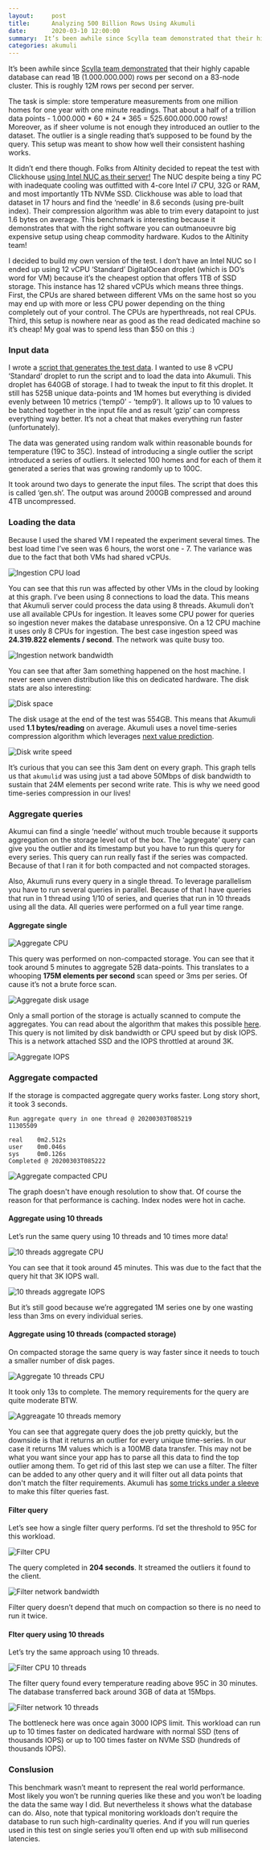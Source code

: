 ```yaml
---
layout:     post
title:      Analyzing 500 Billion Rows Using Akumuli
date:       2020-03-10 12:00:00
summary:  It’s been awhile since Scylla team demonstrated that their highly capable database can read 1B (1.000.000.000) rows per second on a 83-node cluster. This is roughly...
categories: akumuli
---
```


It’s been awhile since [Scylla team demonstrated](https://www.scylladb.com/2019/12/12/how-scylla-scaled-to-one-billion-rows-a-second/) that their highly capable database can read 1B (1.000.000.000) rows per second on a 83-node cluster. This is roughly 12M rows per second per server. 

The task is simple: store temperature measurements from one million homes for one year with one minute readings. That about a half of a trillion data points - 1.000.000 * 60 * 24 * 365 = 525.600.000.000 rows! Moreover, as if sheer volume is not enough they introduced an outlier to the dataset. The outlier is a single reading that’s supposed to be found by the query. This setup was meant to show how well their consistent hashing works.

It didn’t end there though. Folks from Altinity decided to repeat the test with Clickhouse [using Intel NUC as their server!](https://www.altinity.com/blog/2020/1/1/clickhouse-cost-efficiency-in-action-analyzing-500-billion-rows-on-an-intel-nuc) The NUC despite being a tiny PC with inadequate cooling was outfitted with 4-core Intel i7 CPU, 32G or RAM, and most importantly 1Tb NVMe SSD. Clickhouse was able to load that dataset in 17 hours and find the ‘needle’ in 8.6 seconds (using pre-built index). Their compression algorithm was able to trim every datapoint to just 1.6 bytes on average. This benchmark is interesting because it demonstrates that with the right software you can outmanoeuvre big expensive setup using cheap commodity hardware. Kudos to the Altinity team!

I decided to build my own version of the test. I don’t have an Intel NUC so I ended up using 12 vCPU ‘Standard’ DigitalOcean droplet (which is DO’s word for VM) because it’s the cheapest option that offers 1TB of SSD storage. This instance has 12 shared vCPUs which means three things. First, the CPUs are shared between different VMs on the same host so you may end up with more or less CPU power depending on the thing completely out of your control. The CPUs are hyperthreads, not real CPUs. Third, this setup is nowhere near as good as the read dedicated machine so it’s cheap! My goal was to spend less than $50 on this :)

### Input data

I wrote a [script that generates the test data](https://github.com/Lazin/iot_app_test). I wanted to use 8 vCPU ‘Standard’ droplet to run the script and to load the data into Akumuli. This droplet has 640GB of storage. I had to tweak the input to fit this droplet. It still has 525B unique data-points and 1M homes but everything is divided evenly between 10 metrics (‘temp0’ - ‘temp9’). It allows up to 10 values to be batched together in the input file and as result ‘gzip’ can compress everything way better. It’s not a cheat that makes everything run faster (unfortunately).

The data was generated using random walk within reasonable bounds for temperature (19C to 35C). Instead of introducing a single outlier the script introduced a series of outliers. It selected 100 homes and for each of them it generated a series that was growing randomly up to 100C.

It took around two days to generate the input files. The script that does this is called ‘gen.sh’. The output was around 200GB compressed and around 4TB uncompressed.

### Loading the data

Because I used the shared VM I repeated the experiment several times. The best load time I’ve seen was 6 hours, the worst one - 7. The variance was due to the fact that both VMs had shared vCPUs.

![Ingestion CPU load](/images/525B-benchmark-ingestion-cpu.png)

You can see that this run was affected by other VMs in the cloud by looking at this graph. I’ve been using 8 connections to load the data. This means that Akumuli server could process the data using 8 threads. Akumuli don’t use all available CPUs for ingestion. It leaves some CPU power for queries so ingestion never makes the database unresponsive. On a 12 CPU machine it uses only 8 CPUs for ingestion.
The best case ingestion speed was **24.319.822 elements / second**. The network was quite busy too.

![Ingestion network bandwidth](/images/525B-benchmark-ingestion-net.png)

You can see that after 3am something happened on the host machine. I never seen uneven distribution like this on dedicated hardware.
The disk stats are also interesting:

![Disk space](/images/525B-benchmark-ingestion-space.png)

The disk usage at the end of the test was 554GB. This means that Akumuli used **1.1 bytes/reading** on average. Akumuli uses a novel time-series compression algorithm which leverages [next value prediction](https://akumuli.org/akumuli/2017/02/05/compression_part2/).

![Disk write speed](/images/525B-benchmark-ingestion-disk.png)

It’s curious that you can see this 3am dent on every graph. This graph tells us that `akumulid` was using just a tad above 50Mbps of disk bandwidth to sustain that 24M elements per second write rate. This is why we need good time-series compression in our lives!

### Aggregate queries

Akumui can find a single ‘needle’ without much trouble because it supports aggregation on the storage level out of the box. The ‘aggregate’ query can give you the outlier and its timestamp but you have to run this query for every series. This query can run really fast if the series was compacted. Because of that I ran it for both compacted and not compacted storages.

Also, Akumuli runs every query in a single thread. To leverage parallelism you have to run several queries in parallel. Because of that I have queries that run in 1 thread using 1/10 of series, and queries that run in 10 threads using all the data. All queries were performed on a full year time range.

#### Aggregate single

![Aggregate CPU](/images/525B-benchmark-aggregate-1-thread-cpu.png)

This query was performed on non-compacted storage. You can see that it took around 5 minutes to aggregate 52B data-points. This translates to a whooping **175M elements per second** scan speed or 3ms per series. Of cause it’s not a brute force scan.

![Aggregate disk usage](/images/525B-benchmark-aggregate-1-thread-disk.png)

Only a small portion of the storage is actually scanned to compute the aggregates. You can read about the algorithm that makes this possible [here](https://akumuli.org/akumuli/2018/04/28/scaleable-downsampling/).
This query is not limited by disk bandwidth or CPU speed but by disk IOPS. This is a network attached SSD and the IOPS throttled at around 3K.

![Aggregate IOPS](/images/525B-benchmark-aggregate-1-thread-iops.png)

### Aggregate compacted

If the storage is compacted aggregate query works faster. Long story short, it took 3 seconds.

```
Run aggregate query in one thread @ 20200303T085219
11305509        
                           
real    0m2.512s                                  
user    0m0.046s
sys     0m0.126s  
Completed @ 20200303T085222
```

![Aggregate compacted CPU](/images/525B-benchmark-aggregate-1-thread-compacted-cpu.png)

The graph doesn't have enough resolution to show that. Of course the reason for that performance is caching. Index nodes were hot in cache.

#### Aggregate using 10 threads

Let’s run the same query using 10 threads and 10 times more data!

![10 threads aggregate CPU](/images/525B-benchmark-aggregate-10-threads-cpu.png.png)

You can see that it took around 45 minutes. This was due to the fact that the query hit that 3K IOPS wall.

![10 threads aggregate IOPS](/images/525B-benchmark-aggregate-10-threads-iops.png)

But it’s still good because we’re aggregated 1M series one by one wasting less than 3ms on every individual series. 

#### Aggregate using 10 threads (compacted storage)

On compacted storage the same query is way faster since it needs to touch a smaller number of disk pages.

![Aggregate 10 threads CPU](/images/525B-benchmark-aggregate-10-threads-compacted-cpu.png)

It took only 13s to complete. The memory requirements for the query are quite moderate BTW.

![Aggreagate 10 threads memory](/images/525B-benchmark-aggregate-10-threads-compacted-mem.png)

You can see that aggregate query does the job pretty quickly, but the downside is that it returns an outlier for every unique time-series. In our case it returns 1M values which is a 100MB data transfer. This may not be what you want since your app has to parse all this data to find the top outlier among them. To get rid of this last step we can use a filter. The filter can be added to any other query and it will filter out all data points that don't match the filter requirements. Akumuli has [some tricks under a sleeve](https://akumuli.org/akumuli/2018/04/28/scaleable-downsampling/) to make this filter queries fast. 

#### Filter query

Let’s see how a single filter query performs. I’d set the threshold to 95C for this workload.

![Filter CPU](/images/525B-benchmark-filter-1-thread-cpu.png)

The query completed in **204 seconds**. It streamed the outliers it found to the client.

![Filter network bandwidth](/images/525B-benchmark-filter-1-thread-net.png)

Filter query doesn’t depend that much on compaction so there is no need to run it twice.

#### FIter query using 10 threads

Let’s try the same approach using 10 threads.

![Filter CPU 10 threads](/images/525B-benchmark-filter-10-threads-cpu.png)

The filter query found every temperature reading above 95C in 30 minutes. The database transferred back around 3GB of data at 15Mbps.

![Filter network 10 threads](/images/525B-benchmark-filter-10-threads-net.png)

The bottleneck here was once again 3000 IOPS limit. This workload can run up to 10 times faster on dedicated hardware with normal SSD (tens of thousands IOPS) or up to 100 times faster on NVMe SSD (hundreds of thousands IOPS).

### Conslusion
This benchmark wasn’t meant to represent the real world performance. Most likely you won’t be running queries like these and you won’t be loading the data the same way I did. But nevertheless it shows what the database can do. Also, note that typical monitoring workloads don’t require the database to run such high-cardinality queries. And if you will run queries used in this test on single series you’ll often end up with sub millisecond latencies. 
